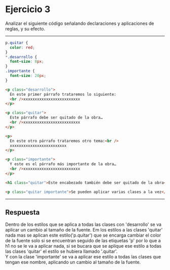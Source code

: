 # Ejercicio 3

Analizar el siguiente código señalando declaraciones y aplicaciones de reglas, y su efecto.

---

```css
p.quitar {
  color: red;
}
*.desarrollo {
  font-size: 8px;
}
.importante {
  font-size: 20px;
}
```

```html
<p class="desarrollo">
  En este primer párrafo trataremos lo siguiente:
  <br />xxxxxxxxxxxxxxxxxxxxxxxxx
</p>

<p class="quitar">
  Este párrafo debe ser quitado de la obra…
  <br />xxxxxxxxxxxxxxxxxxxxxxxxx
</p>

<p>
  En este otro párrafo trataremos otro tema:<br />
  xxxxxxxxxxxxxxxxxxxxxxxxx
</p>

<p class="importante">
  Y este es el párrafo más importante de la obra…
  <br />xxxxxxxxxxxxxxxxxxxxxxxxx
</p>

<h1 class="quitar">Este encabezado también debe ser quitado de la obra</h1>

<p class="quitar importante">Se pueden aplicar varias clases a la vez</p>
```

---

## Respuesta

Dentro de los estilos que se aplica a todas las clases con 'desarrollo' se va aplicar un cambio al tamaño de la fuente. Em los estilos a las clases 'quitar' nada mas se aplican este estilo('p.quitar') que se encarga cambiar el color de la fuente solo si se encuentran seguido de las etiquetas 'p' por lo que a h1 no se le va a aplicar nada, si se bucara que se aplique ese estilo a todas las clases 'quitar' el estilo se hubiera llamado '.quitar'.  
Y con la clase 'importante' se va a aplicar ese estilo a todas las clases que tengan ese nombre, aplicando un cambio al tamaño de la fuente.
